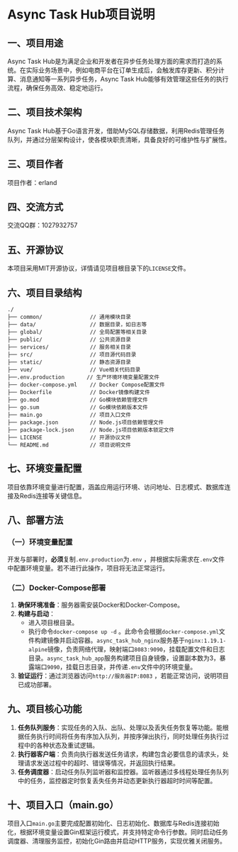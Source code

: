 # Async Task Hub项目说明

## 一、项目用途
Async Task Hub是为满足企业和开发者在异步任务处理方面的需求而打造的系统。在实际业务场景中，例如电商平台在订单生成后，会触发库存更新、积分计算、消息通知等一系列异步任务，Async Task Hub能够有效管理这些任务的执行流程，确保任务高效、稳定地运行。

## 二、项目技术架构
Async Task Hub基于Go语言开发，借助MySQL存储数据，利用Redis管理任务队列，并通过分层架构设计，使各模块职责清晰，具备良好的可维护性与扩展性。

## 三、项目作者
项目作者：erland

## 四、交流方式
交流QQ群：1027932757

## 五、开源协议
本项目采用MIT开源协议，详情请见项目根目录下的`LICENSE`文件。

## 六、项目目录结构
```
./
├── common/               // 通用模块目录
├── data/                 // 数据目录，如日志等
├── global/               // 全局配置等相关目录
├── public/               // 公共资源目录
├── services/             // 服务相关目录
├── src/                  // 项目源代码目录
├── static/               // 静态资源目录
├── vue/                  // Vue相关代码目录
├──.env.production       // 生产环境环境变量配置文件
├── docker-compose.yml    // Docker Compose配置文件
├── Dockerfile            // Docker镜像构建文件
├── go.mod                // Go模块依赖管理文件
├── go.sum                // Go模块依赖版本文件
├── main.go               // 项目入口文件
├── package.json          // Node.js项目依赖管理文件
├── package-lock.json     // Node.js项目依赖版本锁定文件
├── LICENSE               // 开源协议文件
└── README.md             // 项目说明文件
```

## 七、环境变量配置
项目依靠环境变量进行配置，涵盖应用运行环境、访问地址、日志模式、数据库连接及Redis连接等关键信息。

## 八、部署方法
### （一）环境变量配置
开发与部署时，**必须**复制`.env.production`为`.env` ，并根据实际需求在`.env`文件中配置环境变量。若不进行此操作，项目将无法正常运行。

### （二）Docker-Compose部署
1. **确保环境准备**：服务器需安装Docker和Docker-Compose。
2. **构建与启动**：
   - 进入项目根目录。
   - 执行命令`docker-compose up -d` 。此命令会根据`docker-compose.yml`文件构建镜像并启动容器。`async_task_hub_nginx`服务基于`nginx:1.19.1-alpine`镜像，负责网络代理，映射端口`8083:9090`，挂载配置文件和日志目录。`async_task_hub_app`服务构建项目自身镜像，设置副本数为3，暴露端口`9090`，挂载日志目录，并传递`.env`文件中的环境变量。
3. **验证运行**：通过浏览器访问`http://服务器IP:8083` ，若能正常访问，说明项目已成功部署。

## 九、项目核心功能
1. **任务队列服务**：实现任务的入队、出队、处理以及丢失任务恢复等功能。能根据任务执行时间将任务有序加入队列，并按序弹出执行，同时处理任务执行过程中的各种状态及重试逻辑。
2. **执行器客户端**：负责向执行器发送任务请求，构建包含必要信息的请求头，处理请求发送过程中的超时、错误等情况，并返回执行结果。
3. **任务调度器**：启动任务队列监听器和监控器。监听器通过多线程处理任务队列中的任务，监控器定时恢复丢失任务并动态更新执行器超时时间等配置。

## 十、项目入口（main.go）
项目入口`main.go`主要完成配置初始化、日志初始化、数据库与Redis连接初始化，根据环境变量设置Gin框架运行模式，并支持特定命令行参数。同时启动任务调度器、清理服务监控，初始化Gin路由并启动HTTP服务，实现优雅关闭服务。 